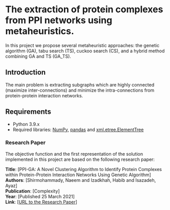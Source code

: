 # The extraction of protein complexes from PPI networks using metaheuristics.
In this project we propose several metaheuristic approaches: the genetic algorithm (GA), tabu search (TS), cuckoo search (CS), and a hybrid method combining GA and TS (GA\_TS).


## Introduction
The main problem is extracting subgraphs which are highly connected (maximize inter-connections) and minimize the intra-connections from protein-protein interaction networks.  

## Requirements
- Python 3.9.x
- Required libraries: [NumPy](http://www.numpy.org), [pandas](https://pandas.pydata.org) and
[xml.etree.ElementTree](https://github.com/python/cpython/blob/3.12/Lib/xml/etree/ElementTree.py) 

### Research Paper
The objective function and the first representation of the solution implemented in this project are based on the following research paper:

**Title**: [PPI-GA: A Novel Clustering Algorithm to Identify Protein Complexes within Protein-Protein Interaction Networks Using Genetic Algorithm]  
**Authors**: [Shirmohammady, Naeem and Izadkhah, Habib and Isazadeh, Ayaz]  
**Publication**: [Complexity]  
**Year**: [Published 25 March 2021]  
**Link**: [[URL to the Research Paper](https://www.researchgate.net/publication/350392631_PPI-GA_A_Novel_Clustering_Algorithm_to_Identify_Protein_Complexes_within_Protein-Protein_Interaction_Networks_Using_Genetic_Algorithm)]
